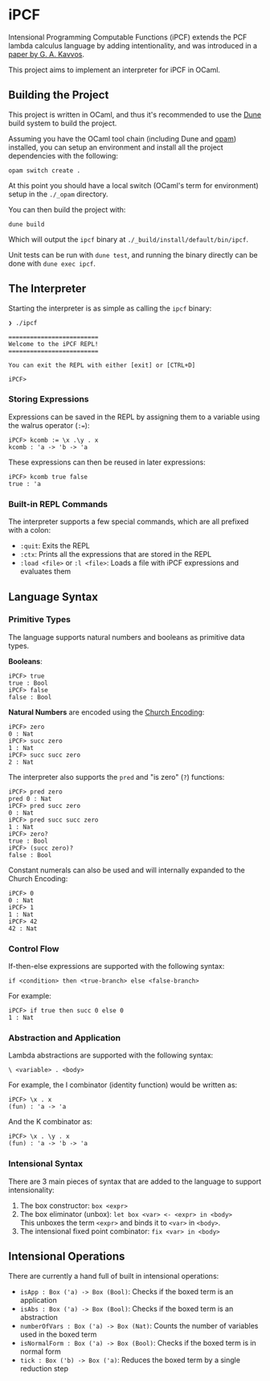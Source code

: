 # iPCF

Intensional Programming Computable Functions (iPCF) extends the PCF lambda
calculus language by adding intentionality, and was introduced in a [paper by
G. A. Kavvos](https://seis.bristol.ac.uk/~tz20861/papers/ipcf.pdf).

This project aims to implement an interpreter for iPCF in OCaml.

## Building the Project

This project is written in OCaml, and thus it's recommended to use the
[Dune](https://dune.build/) build system to build the project.

Assuming you have the OCaml tool chain (including Dune and
[opam](https://opam.ocaml.org/)) installed, you can setup an environment and
install all the project dependencies with the following:

```shell
opam switch create .
```

At this point you should have a local switch (OCaml's term for environment)
setup in the `./_opam` directory.

You can then build the project with:

```shell
dune build
```

Which will output the `ipcf` binary at `./_build/install/default/bin/ipcf`.

Unit tests can be run with `dune test`, and running the binary directly can be
done with `dune exec ipcf`.

## The Interpreter

Starting the interpreter is as simple as calling the `ipcf` binary:
```
❯ ./ipcf

=========================
Welcome to the iPCF REPL!
=========================

You can exit the REPL with either [exit] or [CTRL+D]

iPCF>
```

### Storing Expressions

Expressions can be saved in the REPL by assigning them to a variable using the
walrus operator (`:=`):
```
iPCF> kcomb := \x .\y . x
kcomb : 'a -> 'b -> 'a
```

These expressions can then be reused in later expressions:
```
iPCF> kcomb true false
true : 'a
```

### Built-in REPL Commands

The interpreter supports a few special commands, which are all prefixed with a
colon:

- `:quit`: Exits the REPL
- `:ctx`: Prints all the expressions that are stored in the REPL
- `:load <file>` or `:l <file>`: Loads a file with iPCF expressions and evaluates them

## Language Syntax

### Primitive Types

The language supports natural numbers and booleans as primitive data types.

**Booleans**:
```
iPCF> true
true : Bool
iPCF> false
false : Bool
```

**Natural Numbers** are encoded using the [Church
Encoding](https://en.wikipedia.org/wiki/Church_encoding#Church_numerals):
```
iPCF> zero
0 : Nat
iPCF> succ zero
1 : Nat
iPCF> succ succ zero
2 : Nat
```

The interpreter also supports the `pred` and "is zero" (`?`)
functions:
```
iPCF> pred zero
pred 0 : Nat
iPCF> pred succ zero
0 : Nat
iPCF> pred succ succ zero
1 : Nat
iPCF> zero?
true : Bool
iPCF> (succ zero)?
false : Bool
```

Constant numerals can also be used and will internally expanded to the Church
Encoding:
```
iPCF> 0
0 : Nat
iPCF> 1
1 : Nat
iPCF> 42
42 : Nat
```

### Control Flow

If-then-else expressions are supported with the following syntax:
```
if <condition> then <true-branch> else <false-branch>
```

For example:
```
iPCF> if true then succ 0 else 0
1 : Nat
```

### Abstraction and Application

Lambda abstractions are supported with the following syntax:
```
\ <variable> . <body>
```

For example, the I combinator (identity function) would be written as:
```
iPCF> \x . x
(fun) : 'a -> 'a
```

And the K combinator as:
```
iPCF> \x . \y . x
(fun) : 'a -> 'b -> 'a
```

### Intensional Syntax


There are 3 main pieces of syntax that are added to the language to support
intensionality:

1. The box constructor: `box <expr>`
2. The box eliminator (unbox): `let box <var> <- <expr> in <body>`  
   This unboxes the term `<expr>` and binds it to `<var>` in `<body>`.
3. The intensional fixed point combinator: `fix <var> in <body>`  


## Intensional Operations

There are currently a hand full of built in intensional operations:

- `isApp : Box ('a) -> Box (Bool)`: Checks if the boxed term is an application
- `isAbs : Box ('a) -> Box (Bool)`: Checks if the boxed term is an abstraction
- `numberOfVars : Box ('a) -> Box (Nat)`: Counts the number of variables used in the boxed term
- `isNormalForm : Box ('a) -> Box (Bool)`: Checks if the boxed term is in normal form
- `tick : Box ('b) -> Box ('a)`: Reduces the boxed term by a single reduction step


